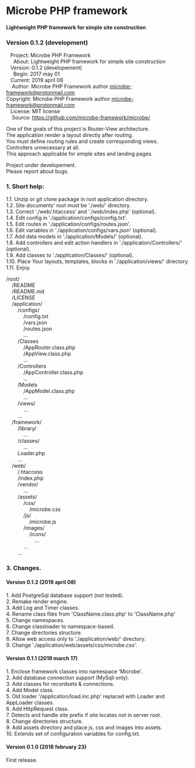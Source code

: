 # Microbe PHP framework  
  
<h4>Lightweight PHP framework for simple site construction</h4>  
<h3>Version 0.1.2 (development)</h3>  
  
&nbsp;&nbsp;&nbsp;Project: Microbe PHP Framework  
&nbsp;&nbsp;&nbsp;&nbsp;&nbsp;About: Lightweight PHP framework for simple site construction  
&nbsp;&nbsp;&nbsp;Version: 0.1.2 (developement)  
&nbsp;&nbsp;&nbsp;&nbsp;&nbsp;Begin: 2017 may 01  
&nbsp;&nbsp;&nbsp;Current: 2019 april 08  
&nbsp;&nbsp;&nbsp;&nbsp;Author: Microbe PHP Framework author <microbe-framework@protonmail.com>  
Copyright: Microbe PHP Framework author <microbe-framework@protonmail.com>  
&nbsp;&nbsp;&nbsp;License: MIT license  
&nbsp;&nbsp;&nbsp;&nbsp;Source: https://github.com/microbe-framework/microbe/  
  
One of the goals of this project is Router-View architecture.  
The application render a layout directly after routing.  
You must define routing rules and create corresponding views.  
Controllers unnecessary at all.  
This approach applicable for simple sites and landing pages.  
  
Project under developement.  
Please report about bugs.  
  
<h3>1. Short help:</h3>  
  
1.1.  Unzip or git clone package in root application directory.  
1.2.  Site documents' root must be './web/' directory.  
1.3.  Correct './web/.htaccess' and './web/index.php' (optional).  
1.4.  Edit config in './application/configs/config.txt'.  
1.5.  Edit routes in './application/configs/routes.json'.  
1.6.  Edit variables in './application/configs/vars.json' (optional).  
1.7.  Add data models in './application/Models/' (optional).  
1.8.  Add controllers and edit action handlers in './application/Controllers/' (optional).  
1.9.  Add classes to './application/Classes/' (optional).  
1.10. Place Your layouts, templates, blocks in './application/views/' directory.  
1.11. Enjoy.   
  
/root/  
&nbsp;&nbsp;&nbsp;&nbsp;/README  
&nbsp;&nbsp;&nbsp;&nbsp;/README.md  
&nbsp;&nbsp;&nbsp;&nbsp;/LICENSE  
&nbsp;&nbsp;&nbsp;&nbsp;/application/  
&nbsp;&nbsp;&nbsp;&nbsp;&nbsp;&nbsp;&nbsp;&nbsp;/configs/  
&nbsp;&nbsp;&nbsp;&nbsp;&nbsp;&nbsp;&nbsp;&nbsp;&nbsp;&nbsp;&nbsp;&nbsp;/config.txt  
&nbsp;&nbsp;&nbsp;&nbsp;&nbsp;&nbsp;&nbsp;&nbsp;&nbsp;&nbsp;&nbsp;&nbsp;/vars.json  
&nbsp;&nbsp;&nbsp;&nbsp;&nbsp;&nbsp;&nbsp;&nbsp;&nbsp;&nbsp;&nbsp;&nbsp;/routes.json  
&nbsp;&nbsp;&nbsp;&nbsp;&nbsp;&nbsp;&nbsp;&nbsp;&nbsp;&nbsp;&nbsp;&nbsp;...  
&nbsp;&nbsp;&nbsp;&nbsp;&nbsp;&nbsp;&nbsp;&nbsp;/Classes  
&nbsp;&nbsp;&nbsp;&nbsp;&nbsp;&nbsp;&nbsp;&nbsp;&nbsp;&nbsp;&nbsp;&nbsp;/AppRouter.class.php  
&nbsp;&nbsp;&nbsp;&nbsp;&nbsp;&nbsp;&nbsp;&nbsp;&nbsp;&nbsp;&nbsp;&nbsp;/AppView.class.php  
&nbsp;&nbsp;&nbsp;&nbsp;&nbsp;&nbsp;&nbsp;&nbsp;&nbsp;&nbsp;&nbsp;&nbsp;...  
&nbsp;&nbsp;&nbsp;&nbsp;&nbsp;&nbsp;&nbsp;&nbsp;/Controllers  
&nbsp;&nbsp;&nbsp;&nbsp;&nbsp;&nbsp;&nbsp;&nbsp;&nbsp;&nbsp;&nbsp;&nbsp;/AppController.class.php  
&nbsp;&nbsp;&nbsp;&nbsp;&nbsp;&nbsp;&nbsp;&nbsp;&nbsp;&nbsp;&nbsp;&nbsp;...  
&nbsp;&nbsp;&nbsp;&nbsp;&nbsp;&nbsp;&nbsp;&nbsp;/Models  
&nbsp;&nbsp;&nbsp;&nbsp;&nbsp;&nbsp;&nbsp;&nbsp;&nbsp;&nbsp;&nbsp;&nbsp;/AppModel.class.php  
&nbsp;&nbsp;&nbsp;&nbsp;&nbsp;&nbsp;&nbsp;&nbsp;&nbsp;&nbsp;&nbsp;&nbsp;...  
&nbsp;&nbsp;&nbsp;&nbsp;&nbsp;&nbsp;&nbsp;&nbsp;/views/  
&nbsp;&nbsp;&nbsp;&nbsp;&nbsp;&nbsp;&nbsp;&nbsp;&nbsp;&nbsp;&nbsp;&nbsp;...  
&nbsp;&nbsp;&nbsp;&nbsp;&nbsp;&nbsp;&nbsp;&nbsp;...  
&nbsp;&nbsp;&nbsp;&nbsp;/framework/  
&nbsp;&nbsp;&nbsp;&nbsp;&nbsp;&nbsp;&nbsp;&nbsp;/library/  
&nbsp;&nbsp;&nbsp;&nbsp;&nbsp;&nbsp;&nbsp;&nbsp;&nbsp;&nbsp;&nbsp;&nbsp;...  
&nbsp;&nbsp;&nbsp;&nbsp;&nbsp;&nbsp;&nbsp;&nbsp;/classes/  
&nbsp;&nbsp;&nbsp;&nbsp;&nbsp;&nbsp;&nbsp;&nbsp;&nbsp;&nbsp;&nbsp;&nbsp;...  
&nbsp;&nbsp;&nbsp;&nbsp;&nbsp;&nbsp;&nbsp;&nbsp;Loader.php  
&nbsp;&nbsp;&nbsp;&nbsp;&nbsp;&nbsp;&nbsp;&nbsp;...  
&nbsp;&nbsp;&nbsp;&nbsp;/web/  
&nbsp;&nbsp;&nbsp;&nbsp;&nbsp;&nbsp;&nbsp;&nbsp;/.htaccess  
&nbsp;&nbsp;&nbsp;&nbsp;&nbsp;&nbsp;&nbsp;&nbsp;/index.php  
&nbsp;&nbsp;&nbsp;&nbsp;&nbsp;&nbsp;&nbsp;&nbsp;/vendor/  
&nbsp;&nbsp;&nbsp;&nbsp;&nbsp;&nbsp;&nbsp;&nbsp;&nbsp;&nbsp;&nbsp;&nbsp;...  
&nbsp;&nbsp;&nbsp;&nbsp;&nbsp;&nbsp;&nbsp;&nbsp;/assets/  
&nbsp;&nbsp;&nbsp;&nbsp;&nbsp;&nbsp;&nbsp;&nbsp;&nbsp;&nbsp;&nbsp;&nbsp;/css/  
&nbsp;&nbsp;&nbsp;&nbsp;&nbsp;&nbsp;&nbsp;&nbsp;&nbsp;&nbsp;&nbsp;&nbsp;&nbsp;&nbsp;&nbsp;&nbsp;/microbe.css  
&nbsp;&nbsp;&nbsp;&nbsp;&nbsp;&nbsp;&nbsp;&nbsp;&nbsp;&nbsp;&nbsp;&nbsp;/js/  
&nbsp;&nbsp;&nbsp;&nbsp;&nbsp;&nbsp;&nbsp;&nbsp;&nbsp;&nbsp;&nbsp;&nbsp;&nbsp;&nbsp;&nbsp;&nbsp;/microbe.js  
&nbsp;&nbsp;&nbsp;&nbsp;&nbsp;&nbsp;&nbsp;&nbsp;&nbsp;&nbsp;&nbsp;&nbsp;/images/  
&nbsp;&nbsp;&nbsp;&nbsp;&nbsp;&nbsp;&nbsp;&nbsp;&nbsp;&nbsp;&nbsp;&nbsp;&nbsp;&nbsp;&nbsp;&nbsp;/icons/  
&nbsp;&nbsp;&nbsp;&nbsp;&nbsp;&nbsp;&nbsp;&nbsp;&nbsp;&nbsp;&nbsp;&nbsp;&nbsp;&nbsp;&nbsp;&nbsp;&nbsp;&nbsp;&nbsp;&nbsp;...  
&nbsp;&nbsp;&nbsp;&nbsp;&nbsp;&nbsp;&nbsp;&nbsp;&nbsp;&nbsp;&nbsp;&nbsp;...  
&nbsp;&nbsp;&nbsp;&nbsp;&nbsp;&nbsp;&nbsp;&nbsp;...  
    
<h3>3. Changes.</h3>  
  
<h4>Version 0.1.2 (2019 april 08)</h4>  
1. Add PostgreSql database support (not tested).<br/>
2. Remake render engine.<br/>
3. Add Log and Timer classes.<br/>
4. Rename class files from 'ClassName.class.php' to 'ClassName.php'<br/>
5. Change namespaces.<br/>
6. Change classloader to namespace-based.<br/>
7. Change directories structure.<br/>
8. Allow web access only to './application/web/' directory.<br/>
9. Change './application/web/assets/css/microbe.css'.<br/>
  
<h4>Version 0.1.1 (2019 march 17)</h4>  
1. Enclose framework classes into namespace 'Microbe'.<br/>
2. Add database connection support (MySqli only).<br/>
3. Add classes for recordsets & connections.<br/>
4. Add Model class.<br/>
5. Old loader '/application/load.inc.php' replaced with Loader and AppLoader classes.<br/>
6. Add HttpRequest class.<br/>
7. Detects and handle site prefix if site locates not in server root.<br/>
8. Change directories structure.<br/>
9. Add assets directory and place js, css and images into assets.<br/>
10. Extends set of configuration variables for config.txt.<br/>
  
<h4>Version 0.1.0 (2018 february 23)</h4>  
First release.  
  